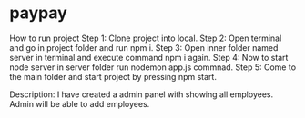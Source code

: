 # paypay
How to run project
Step 1: Clone project into local.
Step 2: Open terminal and go in project folder and run npm i.
Step 3: Open inner folder named server in terminal and execute command npm i again. 
Step 4: Now to start node server in server folder run nodemon app.js commnad.
Step 5: Come to the main folder and start project by pressing npm start. 

Description:
I have created a admin panel with showing all employees. Admin will be able to add employees. 
